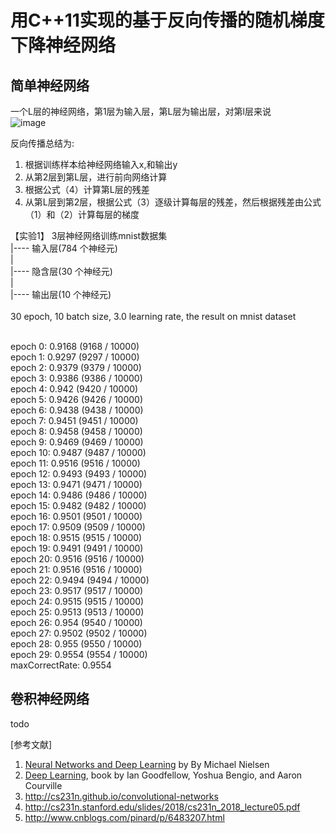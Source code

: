 # 用C++11实现的基于反向传播的随机梯度下降神经网络

## 简单神经网络
一个L层的神经网络，第1层为输入层，第L层为输出层，对第l层来说</br>
![image](https://github.com/niepp/mini_nn/blob/master/backprop.png)</br>

反向传播总结为:</br>
1.	根据训练样本给神经网络输入x,和输出y</br>
2.	从第2层到第L层，进行前向网络计算</br>
3.	根据公式（4）计算第L层的残差</br>
4.	从第L层到第2层，根据公式（3）逐级计算每层的残差，然后根据残差由公式（1）和（2）计算每层的梯度</br>


【实验1】 3层神经网络训练mnist数据集</br>
|---- 输入层(784 个神经元) </br>
|           </br>
|---- 隐含层(30 个神经元)</br>
|           </br>
|---- 输出层(10 个神经元)</br>
</br>
30 epoch, 10 batch size, 3.0 learning rate, the result on mnist dataset</br>

</br>
epoch 0: 0.9168 (9168 / 10000)</br>
epoch 1: 0.9297 (9297 / 10000)</br>
epoch 2: 0.9379 (9379 / 10000)</br>
epoch 3: 0.9386 (9386 / 10000)</br>
epoch 4: 0.942 (9420 / 10000)</br>
epoch 5: 0.9426 (9426 / 10000)</br>
epoch 6: 0.9438 (9438 / 10000)</br>
epoch 7: 0.9451 (9451 / 10000)</br>
epoch 8: 0.9458 (9458 / 10000)</br>
epoch 9: 0.9469 (9469 / 10000)</br>
epoch 10: 0.9487 (9487 / 10000)</br>
epoch 11: 0.9516 (9516 / 10000)</br>
epoch 12: 0.9493 (9493 / 10000)</br>
epoch 13: 0.9471 (9471 / 10000)</br>
epoch 14: 0.9486 (9486 / 10000)</br>
epoch 15: 0.9482 (9482 / 10000)</br>
epoch 16: 0.9501 (9501 / 10000)</br>
epoch 17: 0.9509 (9509 / 10000)</br>
epoch 18: 0.9515 (9515 / 10000)</br>
epoch 19: 0.9491 (9491 / 10000)</br>
epoch 20: 0.9516 (9516 / 10000)</br>
epoch 21: 0.9516 (9516 / 10000)</br>
epoch 22: 0.9494 (9494 / 10000)</br>
epoch 23: 0.9517 (9517 / 10000)</br>
epoch 24: 0.9515 (9515 / 10000)</br>
epoch 25: 0.9513 (9513 / 10000)</br>
epoch 26: 0.954 (9540 / 10000)</br>
epoch 27: 0.9502 (9502 / 10000)</br>
epoch 28: 0.955 (9550 / 10000)</br>
epoch 29: 0.9554 (9554 / 10000)</br>
maxCorrectRate: 0.9554</br>

## 卷积神经网络
  todo
  
[参考文献]</br>
1) [Neural Networks and Deep Learning](http://neuralnetworksanddeeplearning.com/) by By Michael Nielsen</br>
2) [Deep Learning](http://www.deeplearningbook.org/), book by Ian Goodfellow, Yoshua Bengio, and Aaron Courville</br>
3) http://cs231n.github.io/convolutional-networks </br>
4) http://cs231n.stanford.edu/slides/2018/cs231n_2018_lecture05.pdf
5) http://www.cnblogs.com/pinard/p/6483207.html
